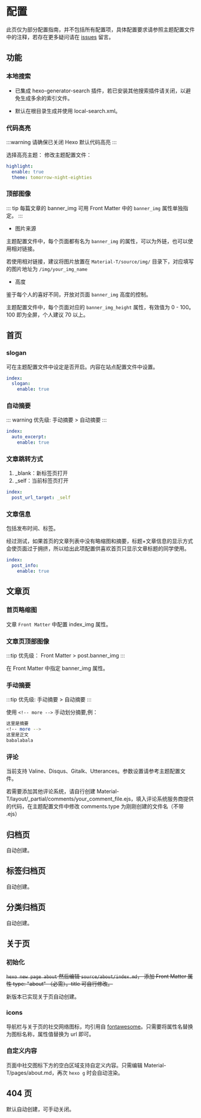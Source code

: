 # 配置

此页仅为部分配置指南，并不包括所有配置项，具体配置要求请参照主题配置文件中的注释，若存在更多疑问请在 [issues](https://github.com/0x2E/Material-T/issues/new) 留言。


## 功能

### 本地搜索

- 已集成 hexo-generator-search 插件，若已安装其他搜索插件请关闭，以避免生成多余的索引文件。

- 默认在根目录生成并使用 local-search.xml。

### 代码高亮

:::warning
请确保已关闭 Hexo 默认代码高亮
:::

选择高亮主题： 修改主题配置文件：

```yml
highlight:
  enable: true
  theme: tomorrow-night-eighties
```

### 顶部图像

::: tip
每篇文章的 banner_img 可用 Front Matter 中的 `banner_img` 属性单独指定。
:::

- 图片来源

主题配置文件中，每个页面都有名为 `banner_img` 的属性，可以为外链，也可以使用相对链接。

若使用相对链接，建议将图片放置在 `Material-T/source/img/` 目录下，对应填写的图片地址为 `/img/your_img_name`

- 高度

鉴于每个人的喜好不同，开放对页面 `banner_img` 高度的控制。

主题配置文件中，每个页面对应的 `banner_img_height` 属性，有效值为 0 - 100。100 即为全屏，个人建议 70 以上。


## 首页

### slogan

可在主题配置文件中设定是否开启。内容在站点配置文件中设置。
```yml
index:
  slogan:
    enable: true
```

### 自动摘要

::: warning
优先级: 手动摘要 > 自动摘要
:::

```yml
index:
  auto_excerpt:
    enable: true
```

### 文章跳转方式

1. _blank：新标签页打开
2. _self：当前标签页打开

```yml
index:
  post_url_target: _self
```

### 文章信息

包括发布时间、标签。

经过测试，如果首页的文章列表中没有略缩图和摘要，标题+文章信息的显示方式会使页面过于拥挤，所以给出此项配置供喜欢首页只显示文章标题的同学使用。

```yml
index:
  post_info:
    enable: true
```


## 文章页

### 首页略缩图

文章 `Front Matter` 中配置 index_img 属性。

### 文章页顶部图像

:::tip
优先级： Front Matter > post.banner_img
:::

在 Front Matter 中指定 banner_img 属性。

### 手动摘要

:::tip
优先级: 手动摘要 > 自动摘要
:::

使用 `<!-- more -->` 手动划分摘要,例：

```bash
这里是摘要
<!-- more -->
这里是正文
babalabala
```

### 评论

当前支持 Valine、Disqus、Gitalk、Utterances。参数设置请参考主题配置文件。

若需要添加其他评论系统，请自行创建 Material-T/layout/_partial/comments/your_comment_file.ejs，填入评论系统服务商提供的代码，在主题配置文件中修改 comments.type 为刚刚创建的文件名（不带 .ejs）


## 归档页

自动创建。


## 标签归档页

自动创建。


## 分类归档页

自动创建。


## 关于页

### 初始化

~~`hexo new page about` 然后编辑 `source/about/index.md`， 添加 Front Matter 属性 type: "about" （必需）。title 可自行修改。~~

新版本已实现关于页自动创建。

### icons

导航栏与关于页的社交网络图标，均引用自 [fontawesome](https://fontawesome.com/icons)。只需要将属性名替换为图标名称，属性值替换为 url 即可。

### 自定义内容

页面中社交图标下方的空白区域支持自定义内容。只需编辑 Material-T/pages/about.md，再次 `hexo g` 时会自动渲染。 


## 404 页

默认自动创建，可手动关闭。